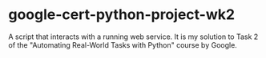 # google-cert-python-project-wk2
A script that interacts with a running web service. It is my solution to Task 2 of the "Automating Real-World Tasks with Python" course by Google.
